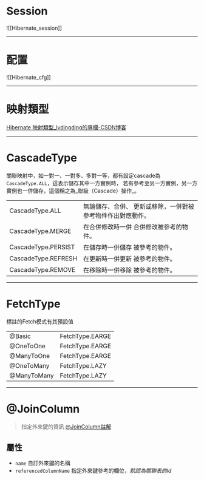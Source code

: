# Session
![[Hibernate_session]]

---

# 配置
![[Hibernate_cfg]]

---

# 映射類型
[Hibernate 映射類型_lvdingding的專欄-CSDN博客](https://blog.csdn.net/lvdingding/article/details/111414742?ops_request_misc=%257B%2522request%255Fid%2522%253A%2522162817475816780271571100%2522%252C%2522scm%2522%253A%252220140713.130102334.pc%255Fall.%2522%257D&request_id=162817475816780271571100&biz_id=0&utm_medium=distribute.pc_search_result.none-task-blog-2~all~first_rank_v2~hot_rank-2-111414742.first_rank_v2_pc_rank_v29&utm_term=Hibernate+calendar+%E6%98%A0%E5%B0%84&spm=1018.2226.3001.4187)

---

# CascadeType
關聯映射中，如一對一、一對多、多對一等，都有設定cascade為`CascadeType.ALL`，這表示儲存其中一方實例時，
若有參考至另一方實例，另一方實例也一併儲存，這個稱之為_聯級（Cascade）操作_。

|                     |           |
| ------------------- | ----------------------------------------------------------- |
| CascadeType.ALL     | 無論儲存、合併、 更新或移除，一併對被參考物件作出對應動作。 |
| CascadeType.MERGE   | 在合併修改時一併 合併修改被參考的物件。                     |
| CascadeType.PERSIST | 在儲存時一併儲存 被參考的物件。                             |
| CascadeType.REFRESH | 在更新時一併更新 被參考的物件。                             |
| CascadeType.REMOVE  | 在移除時一併移除 被參考的物件。                             |
                                                         
---

# FetchType
標註的Fetch模式有其預設值

|             |                 |
| ----------- | --------------- |
| @Basic      | FetchType.EARGE |
| @OneToOne   | FetchType.EARGE |
| @ManyToOne  | FetchType.EARGE |
| @OneToMany  | FetchType.LAZY  |
| @ManyToMany | FetchType.LAZY  |


---

# @JoinColumn
> 指定外來鍵的資訊
> [@JoinColumn註解](https://blog.csdn.net/pengjunlee/article/details/79972059?utm_medium=distribute.pc_relevant.none-task-blog-2%7Edefault%7EBlogCommendFromMachineLearnPai2%7Edefault-1.control&depth_1-utm_source=distribute.pc_relevant.none-task-blog-2%7Edefault%7EBlogCommendFromMachineLearnPai2%7Edefault-1.control)

## 屬性
- `name` 自訂外來鍵的名稱
- `referencedColumnName` 指定外來鍵參考的欄位，_默認為關聯表的id_
